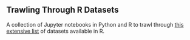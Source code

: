 ## Trawling Through R Datasets

A collection of Jupyter notebooks in Python and R to trawl through [this extensive list](http://vincentarelbundock.github.io/Rdatasets/datasets.html) of datasets available in R.

